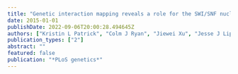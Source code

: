 ```yaml
---
title: "Genetic interaction mapping reveals a role for the SWI/SNF nucleosome remodeler in spliceosome activation in fission yeast"
date: 2015-01-01
publishDate: 2022-09-06T20:00:28.494645Z
authors: ["Kristin L Patrick", "Colm J Ryan", "Jiewei Xu", "Jesse J Lipp", "Kelly E Nissen", "Assen Roguev", "Michael Shales", "Nevan J Krogan", "Christine Guthrie"]
publication_types: ["2"]
abstract: ""
featured: false
publication: "*PLoS genetics*"
---
```


